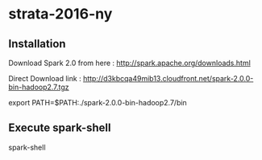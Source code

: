 # strata-2016-ny

## Installation

Download Spark 2.0 from here : http://spark.apache.org/downloads.html

Direct Download link : http://d3kbcqa49mib13.cloudfront.net/spark-2.0.0-bin-hadoop2.7.tgz

export PATH=$PATH:./spark-2.0.0-bin-hadoop2.7/bin


## Execute spark-shell

spark-shell

